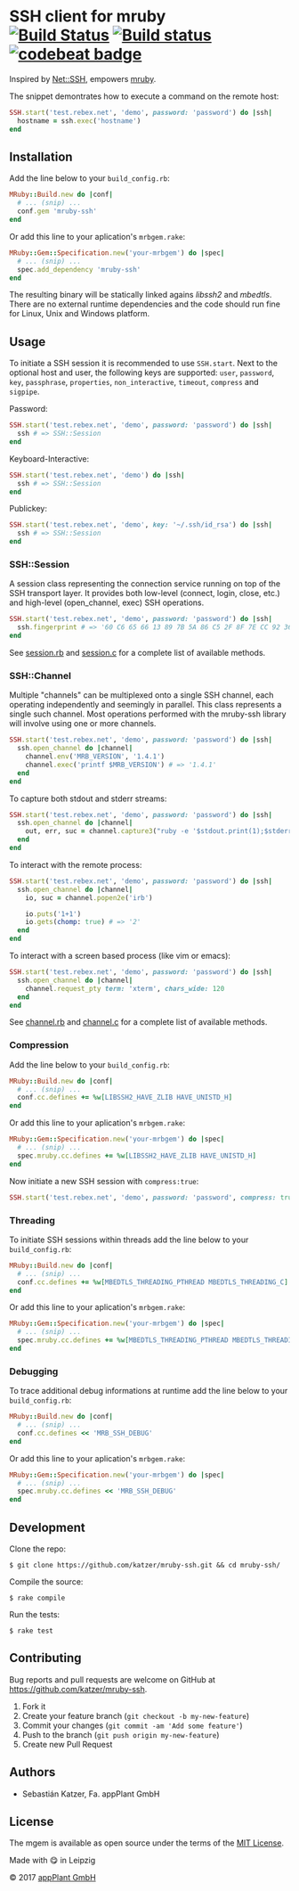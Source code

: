 # SSH client for mruby <br> [![Build Status](https://travis-ci.com/katzer/mruby-ssh.svg?branch=master)](https://travis-ci.com/katzer/mruby-ssh) [![Build status](https://ci.appveyor.com/api/projects/status/bkd5aem5ap1n22cs/branch/master?svg=true)](https://ci.appveyor.com/project/katzer/mruby-ssh/branch/master) [![codebeat badge](https://codebeat.co/badges/b7257079-893a-480e-b658-80d79419d429)](https://codebeat.co/projects/github-com-katzer-mruby-ssh-master)

Inspired by [Net::SSH][net_ssh], empowers [mruby][mruby].

The snippet demontrates how to execute a command on the remote host:

```ruby
SSH.start('test.rebex.net', 'demo', password: 'password') do |ssh|
  hostname = ssh.exec('hostname')
end
```

## Installation

Add the line below to your `build_config.rb`:

```ruby
MRuby::Build.new do |conf|
  # ... (snip) ...
  conf.gem 'mruby-ssh'
end
```

Or add this line to your aplication's `mrbgem.rake`:

```ruby
MRuby::Gem::Specification.new('your-mrbgem') do |spec|
  # ... (snip) ...
  spec.add_dependency 'mruby-ssh'
end
```

The resulting binary will be statically linked agains _libssh2_ and _mbedtls_. There are no external runtime dependencies and the code should run fine for Linux, Unix and Windows platform.

## Usage

To initiate a SSH session it is recommended to use `SSH.start`. Next to the optional host and user, the following keys are supported: `user`, `password`, `key`, `passphrase`, `properties`, `non_interactive`, `timeout`, `compress` and `sigpipe`.

Password:

```ruby
SSH.start('test.rebex.net', 'demo', password: 'password') do |ssh|
  ssh # => SSH::Session
end
```

Keyboard-Interactive:

```ruby
SSH.start('test.rebex.net', 'demo') do |ssh|
  ssh # => SSH::Session
end
```

Publickey:

```ruby
SSH.start('test.rebex.net', 'demo', key: '~/.ssh/id_rsa') do |ssh|
  ssh # => SSH::Session
end
```

### SSH::Session

A session class representing the connection service running on top of the SSH transport layer. It provides both low-level (connect, login, close, etc.) and high-level (open_channel, exec) SSH operations.

```ruby
SSH.start('test.rebex.net', 'demo', password: 'password') do |ssh|
  ssh.fingerprint # => '60 C6 65 66 13 89 7B 5A 86 C5 2F 8F 7E CC 92 36 10 3B 3E 42'
end
```

See [session.rb](mrblib/session.rb) and [session.c](src/session.c) for a complete list of available methods.

### SSH::Channel

Multiple "channels" can be multiplexed onto a single SSH channel, each operating independently and seemingly in parallel. This class represents a single such channel. Most operations performed with the mruby-ssh library will involve using one or more channels.

```ruby
SSH.start('test.rebex.net', 'demo', password: 'password') do |ssh|
  ssh.open_channel do |channel|
    channel.env('MRB_VERSION', '1.4.1')
    channel.exec('printf $MRB_VERSION') # => '1.4.1'
  end
end
```

To capture both stdout and stderr streams:

```ruby
SSH.start('test.rebex.net', 'demo', password: 'password') do |ssh|
  ssh.open_channel do |channel|
    out, err, suc = channel.capture3("ruby -e '$stdout.print(1);$stderr.print(2)'")
  end
end
```

To interact with the remote process:

```ruby
SSH.start('test.rebex.net', 'demo', password: 'password') do |ssh|
  ssh.open_channel do |channel|
    io, suc = channel.popen2e('irb')

    io.puts('1+1')
    io.gets(chomp: true) # => '2'
  end
end
```

To interact with a screen based process (like vim or emacs):

```ruby
SSH.start('test.rebex.net', 'demo', password: 'password') do |ssh|
  ssh.open_channel do |channel|
    channel.request_pty term: 'xterm', chars_wide: 120
  end
end
```

See [channel.rb](mrblib/channel.rb) and [channel.c](src/channel.c) for a complete list of available methods.

### Compression

Add the line below to your `build_config.rb`:

```ruby
MRuby::Build.new do |conf|
  # ... (snip) ...
  conf.cc.defines += %w[LIBSSH2_HAVE_ZLIB HAVE_UNISTD_H]
end
```

Or add this line to your aplication's `mrbgem.rake`:

```ruby
MRuby::Gem::Specification.new('your-mrbgem') do |spec|
  # ... (snip) ...
  spec.mruby.cc.defines += %w[LIBSSH2_HAVE_ZLIB HAVE_UNISTD_H]
end
```

Now initiate a new SSH session with `compress:true`:

```ruby
SSH.start('test.rebex.net', 'demo', password: 'password', compress: true)
```

### Threading

To initiate SSH sessions within threads add the line below to your `build_config.rb`:

```ruby
MRuby::Build.new do |conf|
  # ... (snip) ...
  conf.cc.defines += %w[MBEDTLS_THREADING_PTHREAD MBEDTLS_THREADING_C]
end
```

Or add this line to your aplication's `mrbgem.rake`:

```ruby
MRuby::Gem::Specification.new('your-mrbgem') do |spec|
  # ... (snip) ...
  spec.mruby.cc.defines += %w[MBEDTLS_THREADING_PTHREAD MBEDTLS_THREADING_C]
end
```

### Debugging

To trace additional debug informations at runtime add the line below to your `build_config.rb`:

```ruby
MRuby::Build.new do |conf|
  # ... (snip) ...
  conf.cc.defines << 'MRB_SSH_DEBUG'
end
```

Or add this line to your aplication's `mrbgem.rake`:

```ruby
MRuby::Gem::Specification.new('your-mrbgem') do |spec|
  # ... (snip) ...
  spec.mruby.cc.defines << 'MRB_SSH_DEBUG'
end
```

## Development

Clone the repo:
    
    $ git clone https://github.com/katzer/mruby-ssh.git && cd mruby-ssh/

Compile the source:

    $ rake compile

Run the tests:

    $ rake test

## Contributing

Bug reports and pull requests are welcome on GitHub at https://github.com/katzer/mruby-ssh.

1. Fork it
2. Create your feature branch (`git checkout -b my-new-feature`)
3. Commit your changes (`git commit -am 'Add some feature'`)
4. Push to the branch (`git push origin my-new-feature`)
5. Create new Pull Request

## Authors

- Sebastián Katzer, Fa. appPlant GmbH

## License

The mgem is available as open source under the terms of the [MIT License][license].

Made with :yum: in Leipzig

© 2017 [appPlant GmbH][appplant]

[mruby]: https://github.com/mruby/mruby
[net_ssh]: https://github.com/net-ssh/net-ssh
[license]: http://opensource.org/licenses/MIT
[appplant]: www.appplant.de